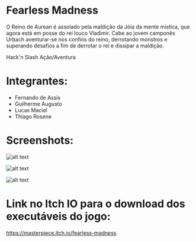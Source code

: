# Fearless Madness

O Reino de Aurean é assolado pela maldição da Jóia da mente mística, que agora está em posse do rei louco Vladimir. Cabe ao jovem camponês Urbach aventurar-se nos confins do reino, derrotando monstros e  superando desafios a fim de derrotar o rei e dissipar a maldição.

Hack'n Slash Ação/Aventura

# Integrantes:
* Fernando de Assis  
* Guilherme Augusto 
* Lucas Maciel
* Thiago Rosene

# Screenshots:

![alt text](https://github.com/Fernando97x/Fearless-Madness/blob/master/Screenshots/FEARLESS_MADNESS%20-%20imagem%201.png?raw=true)

![alt text](https://github.com/Fernando97x/Fearless-Madness/blob/master/Screenshots/FEARLESS_MADNESS%20-%20imagem%208.png?raw=true)

![alt text](https://github.com/Fernando97x/Fearless-Madness/blob/master/Screenshots/FEARLESS_MADNESS%20-%20imagem%209.png)


# Link no Itch IO para o download dos executáveis do jogo:

https://masterpiece.itch.io/fearless-madness
